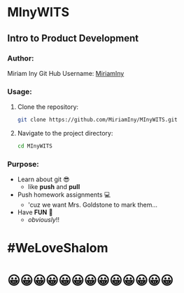 # MInyWITS
## Intro to Product Development
### Author: 
Miriam Iny 
Git Hub Username: [MiriamIny](https://github.com/MiriamIny)
### Usage:

1. Clone the repository:
    ```bash
    git clone https://github.com/MiriamIny/MInyWITS.git
    ```

2. Navigate to the project directory:
    ```bash
    cd MInyWITS
    ```
### Purpose:
- Learn about git 😎
    - like **push** and **pull**
- Push homework assignments 💻
    - 'cuz we want Mrs. Goldstone to mark them...
- Have **FUN** 🎉
    - *obviously*!!

#                       #WeLoveShalom    
#               😀😀😀😀😀😀😀😀😀😀😀😀😀






